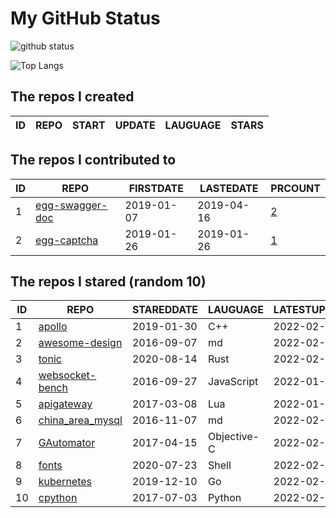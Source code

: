 # My GitHub Status

<img src="https://github-readme-stats-1.yihong0618.vercel.app/api?username=jc-lathander&show_icons=true&&&hide_title=true&count_private=true" alt="github status" />

![Top Langs](https://github-readme-stats-1.yihong0618.vercel.app/api/top-langs/?username=jc-lathander&layout=compact)

<!--START_SECTION:my_github-->
## The repos I created
| ID | REPO | START | UPDATE | LAUGUAGE | STARS |
|----|------|-------|--------|----------|-------|

## The repos I contributed to
| ID |                                REPO                                | FIRSTDATE  | LASTEDATE  |                                          PRCOUNT                                           |
|----|--------------------------------------------------------------------|------------|------------|--------------------------------------------------------------------------------------------|
|  1 | [egg-swagger-doc](https://github.com/Yanshijie-EL/egg-swagger-doc) | 2019-01-07 | 2019-04-16 | [2](https://github.com/Yanshijie-EL/egg-swagger-doc/pulls?q=is%3Apr+author%3Ajc-lathander) |
|  2 | [egg-captcha](https://github.com/Raoul1996/egg-captcha)            | 2019-01-26 | 2019-01-26 | [1](https://github.com/Raoul1996/egg-captcha/pulls?q=is%3Apr+author%3Ajc-lathander)        |

## The repos I stared (random 10)
| ID |                                  REPO                                  | STAREDDATE |  LAUGUAGE   | LATESTUPDATE |
|----|------------------------------------------------------------------------|------------|-------------|--------------|
|  1 | [apollo](https://github.com/ApolloAuto/apollo)                         | 2019-01-30 | C++         | 2022-02-08   |
|  2 | [awesome-design](https://github.com/gztchan/awesome-design)            | 2016-09-07 | md          | 2022-02-08   |
|  3 | [tonic](https://github.com/hyperium/tonic)                             | 2020-08-14 | Rust        | 2022-02-08   |
|  4 | [websocket-bench](https://github.com/BedrockStreaming/websocket-bench) | 2016-09-27 | JavaScript  | 2022-01-18   |
|  5 | [apigateway](https://github.com/adobe-apiplatform/apigateway)          | 2017-03-08 | Lua         | 2022-01-13   |
|  6 | [china_area_mysql](https://github.com/kakuilan/china_area_mysql)       | 2016-11-07 | md          | 2022-02-07   |
|  7 | [GAutomator](https://github.com/Tencent/GAutomator)                    | 2017-04-15 | Objective-C | 2022-02-08   |
|  8 | [fonts](https://github.com/powerline/fonts)                            | 2020-07-23 | Shell       | 2022-02-08   |
|  9 | [kubernetes](https://github.com/kubernetes/kubernetes)                 | 2019-12-10 | Go          | 2022-02-09   |
| 10 | [cpython](https://github.com/python/cpython)                           | 2017-07-03 | Python      | 2022-02-08   |

<!--END_SECTION:my_github-->
